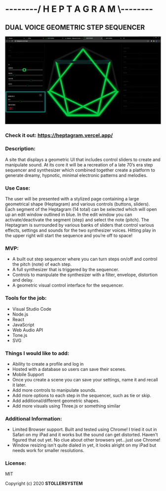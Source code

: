 # --------/ H E P T A G R A M \\--------

## DUAL VOICE GEOMETRIC STEP SEQUENCER

![Alt text](./ScreenShot2.jpg?raw=true "Screen Shot")

### Check it out: https://heptagram.vercel.app/

### Description:
A site that displays a geometric UI that includes control sliders to create and manipulate sound. At its core it will be a recreation of a late 70’s era step sequencer and synthesizer which combined together create a platform to generate dreamy, hypnotic, minimal electronic patterns and melodies.

### Use Case:
The user will be presented with a stylized page containing a large geometrical shape (Heptagram) and various controls (buttons, sliders). Each segment of the Heptagram (14 total) can be selected which will open up an edit window outlined in blue. In the edit window you can activate/deactivate the segment (step) and select the note (pitch). The Heptagram is surrounded by various banks of sliders that control various effects, settings and sounds for the two synthesizer voices. Hitting play in the upper right will start the sequence and you’re off to space!

### MVP:
* A built out step sequencer where you can turn steps on/off and control the pitch (note) of each step.
* A full synthesizer that is triggered by the sequencer. 
* Controls to manipulate the synthesizer with a filter, envelope, distortion and delay. 
* A geometric visual control interface for the sequencer.

### Tools for the job:
* Visual Studio Code
* Node.js
* React
* JavaScript
* Web Audio API
* Tone.js
* SVG

### Things I would like to add:
* Ability to create a profile and log in
* Hosted with a database so users can save their scenes. 
* Mobile Support 
* Once you create a scene you can save your settings, name it and recall it later. 
* Add more controls to manipulate sounds.
* Add more options to each step in the sequencer, such as tie or skip. 
* Add additional/different geometric shapes.
* Add more visuals using Three.js or something similar

### Additional Information:
* Limited Browser support. Built and tested using Chrome! I tried it out in Safari on my iPad and it works but the sound can get distorted. Haven't figured that out yet. No clue about other browsers yet...just use Chrome!
* Window resizing isn't quite dialed in yet, it looks alright on my iPad but needs work for smaller resolutions.

### License:

MIT

Copyright (c) 2020 **STOLLERSYSTEM**